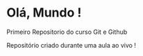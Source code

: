 # Olá, Mundo !
 Primeiro Repositorio do curso Git e Github

Repositório criado durante uma aula ao vivo !
